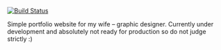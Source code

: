 [![Build Status](https://travis-ci.org/joisadler/henya.svg?branch=master)](https://travis-ci.org/joisadler/henya)

Simple portfolio website for my wife – graphic designer. Currently under development and absolutely not ready for production so do not judge strictly :)
